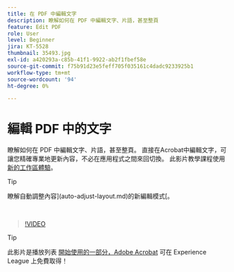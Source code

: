 ```yaml
---
title: 在 PDF 中編輯文字
description: 瞭解如何在 PDF 中編輯文字、片語，甚至整頁
feature: Edit PDF
role: User
level: Beginner
jira: KT-5528
thumbnail: 35493.jpg
exl-id: a420293a-c85b-41f1-9922-ab2f1fbef58e
source-git-commit: f75b91d23e5feff705f035161c4dadc9233925b1
workflow-type: tm+mt
source-wordcount: '94'
ht-degree: 0%

---
```


# 編輯 PDF 中的文字

瞭解如何在 PDF 中編輯文字、片語，甚至整頁。 直接在Acrobat中編輯文字，可讓您精確專業地更新內容，不必在應用程式之間來回切換。 此影片教學課程使用 [新的工作區體驗](new-workspace.md)。

>[!TIP]
>
>瞭解自動調整內容](auto-adjust-layout.md)的新編輯模式[。

<br>

>[!VIDEO](https://video.tv.adobe.com/v/35493?enablevpops&quality=12&learn=on&hidetitle=true)

>[!TIP]
>
>此影片是播放列表 [開始使用的一部分，Adobe Acrobat](https://experienceleague.adobe.com/en/playlists/acrobat-get-started-business-users) 可在 Experience League 上免費取得！

